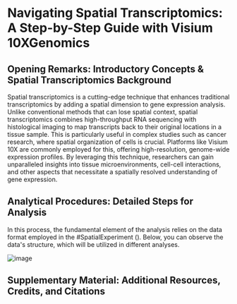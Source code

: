 # Navigating Spatial Transcriptomics: A Step-by-Step Guide with Visium 10XGenomics
## Opening Remarks: Introductory Concepts & Spatial Transcriptomics Background ##
Spatial transcriptomics is a cutting-edge technique that enhances traditional transcriptomics by adding a spatial dimension to gene expression analysis. Unlike conventional methods that can lose spatial context, spatial transcriptomics combines high-throughput RNA sequencing with histological imaging to map transcripts back to their original locations in a tissue sample. This is particularly useful in complex studies such as cancer research, where spatial organization of cells is crucial. Platforms like Visium 10X are commonly employed for this, offering high-resolution, genome-wide expression profiles. By leveraging this technique, researchers can gain unparalleled insights into tissue microenvironments, cell-cell interactions, and other aspects that necessitate a spatially resolved understanding of gene expression.
## Analytical Procedures: Detailed Steps for Analysis ##

In this process, the fundamental element of the analysis relies on the data format employed in the #SpatialExperiment (). Below, you can observe the data's structure, which will be utilized in different analyses.

![image](https://github.com/Pedramto89/Spatial-Transcriptomics-Data-Analysis/assets/85902042/bef47d30-f2d7-45a5-9ed1-58ddf72a3686)

## Supplementary Material: Additional Resources, Credits, and Citations ##





